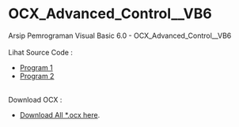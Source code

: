 # OCX_Advanced_Control__VB6
Arsip Pemrograman Visual Basic 6.0 - OCX_Advanced_Control__VB6<br><br>
Lihat Source Code : <br>
- <a href="https://github.com/RizkyKhapidsyah/OCX_Advanced_Control__VB6/blob/main/ocxForm.frm">Program 1</a><br>
- <a href="https://github.com/RizkyKhapidsyah/OCX_Advanced_Control__VB6/blob/main/frmTest.frm">Program 2</a><br><br>

Download OCX :
- <a href="https://github.com/RizkyKhapidsyah/OCX_Advanced_Control__VB6/blob/main/(ocx)/(ocx).zip?raw=true">Download All *.ocx here</a>.<br>

